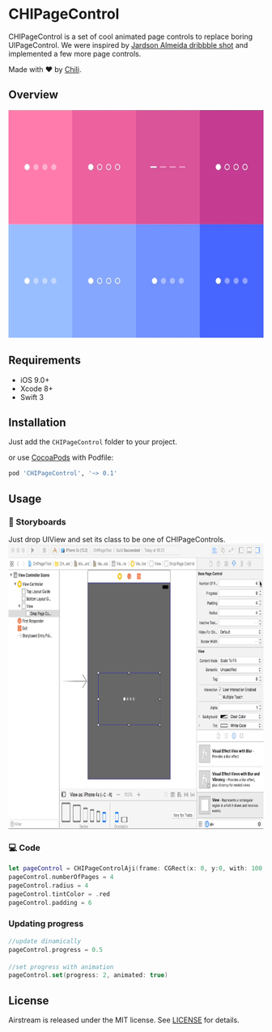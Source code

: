 # CHIPageControl

CHIPageControl is a set of cool animated page controls to replace boring UIPageControl.
We were inspired by [Jardson Almeida dribbble shot](https://dribbble.com/shots/2578447-Page-Control-Indicator-Transitions-Collection) and implemented a few more page controls.

Made with ❤️ by [Chili](http://chi.lv).

## Overview

<img src="Demo/demo.gif" width="600" height="450">

## Requirements

* iOS 9.0+
* Xcode 8+
* Swift 3

## Installation

Just add the `CHIPageControl` folder to your project.

or use [CocoaPods](https://cocoapods.org) with Podfile:
``` ruby
pod 'CHIPageControl', '~> 0.1'
```
## Usage
### 🎨 Storyboards
Just drop UIView and set its class to be one of CHIPageControls.
<img src="Demo/ibdesignable.gif" width="800" height="564">
### 💻 Code
``` swift
let pageControl = CHIPageControlAji(frame: CGRect(x: 0, y:0, with: 100, height: 20))
pageControl.numberOfPages = 4
pageControl.radius = 4
pageControl.tintColor = .red
pageControl.padding = 6
```
### Updating progress
``` swift
//update dinamically
pageControl.progress = 0.5

//set progress with animation
pageControl.set(progress: 2, animated: true)
```

## License
Airstream is released under the MIT license. See [LICENSE](./LICENSE) for details.
